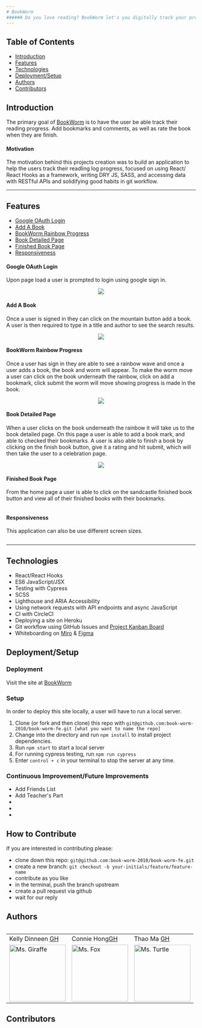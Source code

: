 ```yaml
---
# BookWorm
###### Do you love reading? BookWorm let's you digitally track your progress from start to finish.
---
```

## Table of Contents
* [Introduction](#introduction)
* [Features](#features)
* [Technologies](#technologies)
* [Deployment/Setup](#deployment)
* [Authors](#authors)
* [Contributors](#contributors)


## Introduction
The primary goal of [BookWorm](https://github.com/book-worm-2010/book-worm-fe) is to have the user be able track their reading progress. Add bookmarks and comments, as well as rate the book when they are finish.

#### Motivation
The motivation behind this projects creation was to build an application to help the users track their readling log progress, focused on using React/ React Hooks as a framework, writing DRY JS, SASS, and accessing data with RESTful APIs and solidifying good habits in git workflow.

---
## Features
* [Google OAuth Login](#google-oauth-login)
* [Add A Book](#add-a-book)
* [BookWorm Rainbow Progress](#bookworm-rainbow-progress)
* [Book Detailed Page](#book-detailed-page)
* [Finished Book Page](#finished-book-page)
* [Responsiveness](#responsiveness)

#### Google OAuth Login
Upon page load a user is prompted to login using google sign in.

<p align = "center">
<img src="https://media.giphy.com/media/Wc10cgHKD2Mnj6zMGz/giphy.gif">
</p>

#### Add A Book
Once a user is signed in they can click on the mountain button add a book. A user is then required to type in a title and author to see the search results.

<p align = "center">
<img src="https://media.giphy.com/media/gGzqOAzNsY91sSfthN/giphy.gif">
</p>

#### BookWorm Rainbow Progress
Once a user has sign in they are able to see a rainbow wave and once a user adds a book, the book and worm will appear. To make the worm move a user can click on the book underneath the rainbow, click on add a bookmark, click submit the worm will move showing progress is made in the book. 

<p align = "center">
<img src="https://media.giphy.com/media/B5Z0aqRjFGFYBfdrLU/giphy.gif">
</p>

#### Book Detailed Page
When a user clicks on the book underneath the rainbow it will take us to the book detailed page. On this page a user is able to add a book mark, and able to checked their bookmarks. A user is also able to finish a book by clicking on the finish book button, give it a rating and hit submit, which will then take the user to a celebration page.

<p align = "center">
<img src="https://media.giphy.com/media/3Yqf0muInuar45m66D/giphy.gif">
</p>

#### Finished Book Page
From the home page a user is able to click on the sandcastle finished book button and view all of their finished books with their bookmarks.

<p align = "center">
<img src="">
</p>

#### Responsiveness
This application can also be use different screen sizes.

<p align = "center">
<img src="">
</p>

---
## Technologies
 - React/React Hooks
 - ES6 JavaScript/JSX
 - Testing with Cypress
 - SCSS 
 - Lighthouse and ARIA Accessibility
 - Using network requests with API endpoints and async JavaScript
 - CI with CircleCI
 - Deploying a site on Heroku
 - Git workflow using GitHub Issues and [Project Kanban Board](https://github.com/orgs/book-worm-2010/projects/1)
 - Whiteboarding on [Miro](https://miro.com/app/board/o9J_lL-OKeM=/) & [Figma](https://www.figma.com/file/7DEdkyuOz7P1MeEDgIqwoi/BookWorm?node-id=115%3A0)

## Deployment/Setup

### Deployment
Visit the site at [BookWorm]()

### Setup
In order to deploy this site locally, a user will have to run a local server.

  1. Clone (or fork and then clone) this repo with  `git@github.com:book-worm-2010/book-worm-fe.git [what you want to name the repo]`
  2. Change into the directory and run `npm install` to install project dependencies.
  3. Run `npm start` to start a local server 
  5. For running cypress testing, run ```npm run cypress``` 
  6. Enter `control + c` in your terminal to stop the server at any time.

### Continuous Improvement/Future Improvements
  * Add Friends List
  * Add Teacher's Part
  * 
  * 
  * 

## How to Contribute
If you are interested in contributing please:
- clone down this repo: `git@github.com:book-worm-2010/book-worm-fe.git`
- create a new branch: `git checkout -b your-initials/feature/feature-name`
- contribute as you like
- in the terminal, push the branch upstream
- create a pull request via github
- wait for our reply

## Authors
<table>
  <table>
    <tr>
      <td> Kelly Dinneen <a href="https://github.com/kellydinneen">GH</td>
      <td> Connie Hong<a href="https://github.com/conconartist">GH</td>
      <td> Thao Ma <a href="https://github.com/thaomonster">GH</td>
  </tr>
 <td><img src="https://avatars.githubusercontent.com/u/70412553?v=4" alt="Ms. Giraffe"
 width="150" height="auto" /></td>
 <td><img src="https://avatars.githubusercontent.com/u/67291333?v=4" alt="Ms. Fox"
 width="150" height="auto" /></td>
 <td><img src="https://avatars.githubusercontent.com/u/67611512?v=4" alt="Ms. Turtle"
 width="150" height="auto" /></td>
</table>

## Contributors

